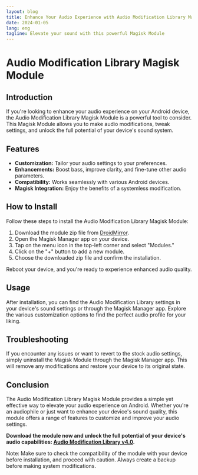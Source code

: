 ```yaml
--- 
layout: blog
title: Enhance Your Audio Experience with Audio Modification Library Magisk Module
date: 2024-01-05
lang: eng
tagline: Elevate your sound with this powerful Magisk Module
--- 
```


# Audio Modification Library Magisk Module

## Introduction

If you're looking to enhance your audio experience on your Android device, the Audio Modification Library Magisk Module is a powerful tool to consider. This Magisk Module allows you to make audio modifications, tweak settings, and unlock the full potential of your device's sound system.

## Features

- **Customization:** Tailor your audio settings to your preferences.
- **Enhancements:** Boost bass, improve clarity, and fine-tune other audio parameters.
- **Compatibility:** Works seamlessly with various Android devices.
- **Magisk Integration:** Enjoy the benefits of a systemless modification.

## How to Install

Follow these steps to install the Audio Modification Library Magisk Module:

1. Download the module zip file from [DroidMirror](https://www.droidmirror.com/download/audio-modification-library-v4-0-zip).
2. Open the Magisk Manager app on your device.
3. Tap on the menu icon in the top-left corner and select "Modules."
4. Click on the "+" button to add a new module.
5. Choose the downloaded zip file and confirm the installation.

Reboot your device, and you're ready to experience enhanced audio quality.

## Usage

After installation, you can find the Audio Modification Library settings in your device's sound settings or through the Magisk Manager app. Explore the various customization options to find the perfect audio profile for your liking.

## Troubleshooting

If you encounter any issues or want to revert to the stock audio settings, simply uninstall the Magisk Module through the Magisk Manager app. This will remove any modifications and restore your device to its original state.

## Conclusion

The Audio Modification Library Magisk Module provides a simple yet effective way to elevate your audio experience on Android. Whether you're an audiophile or just want to enhance your device's sound quality, this module offers a range of features to customize and improve your audio settings.

**Download the module now and unlock the full potential of your device's audio capabilities: [Audio Modification Library v4.0](https://www.droidmirror.com/download/audio-modification-library-v4-0-zip).**

Note: Make sure to check the compatibility of the module with your device before installation, and proceed with caution. Always create a backup before making system modifications.
